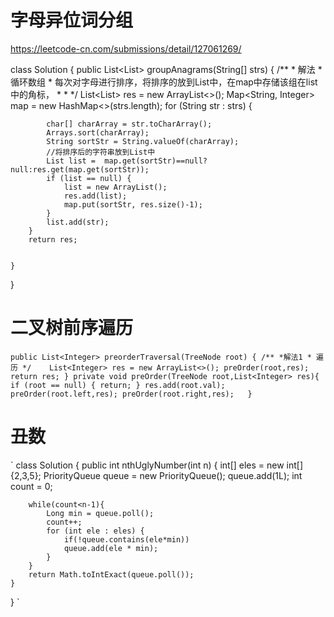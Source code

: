 # 字母异位词分组
https://leetcode-cn.com/submissions/detail/127061269/

class Solution {
    public List<List<String>> groupAnagrams(String[] strs) {
             /**
         * 解法
         * 循环数组
         * 每次对字母进行排序，将排序的放到List中，在map中存储该组在list中的角标，
         * 
         * 
         */
        List<List<String>> res = new ArrayList<>();
        Map<String, Integer> map = new HashMap<>(strs.length);
        for (String str : strs) {
            
            char[] charArray = str.toCharArray();
            Arrays.sort(charArray);
            String sortStr = String.valueOf(charArray);
            //将排序后的字符串放到List中
            List list =  map.get(sortStr)==null?null:res.get(map.get(sortStr));
            if (list == null) {
                list = new ArrayList();
                res.add(list);
                map.put(sortStr, res.size()-1);
            }
            list.add(str);
        }
        return res;
        
        
    }
}

# 二叉树前序遍历
`
 public List<Integer> preorderTraversal(TreeNode root) {
       /**
         *解法1
         * 遍历
         */   
        List<Integer> res = new ArrayList<>();
        preOrder(root,res);
        return res;
    }
    private void preOrder(TreeNode root,List<Integer> res){
        if (root == null) {
            return;
        }
        res.add(root.val);
        preOrder(root.left,res);
        preOrder(root.right,res);  
    }
`


# 丑数
`
 class Solution {
       public int nthUglyNumber(int n) {
        int[] eles = new int[]{2,3,5};
        PriorityQueue<Long> queue = new PriorityQueue();
        queue.add(1L);
        int count = 0;

        while(count<n-1){
            Long min = queue.poll();
            count++;
            for (int ele : eles) {
                if(!queue.contains(ele*min))
                queue.add(ele * min);
            }
        }
        return Math.toIntExact(queue.poll());
    }
}
`